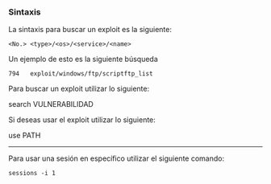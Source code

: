 ### Sintaxis
La sintaxis para buscar un exploit es la siguiente:

```shell-session
<No.> <type>/<os>/<service>/<name>
```

Un ejemplo de esto es la siguiente búsqueda

```shell-session
794   exploit/windows/ftp/scriptftp_list
```



Para buscar un exploit utilizar lo siguiente:

search VULNERABILIDAD

Si deseas usar el exploit utilizar lo siguiente:

use PATH

----

Para usar una sesión en específico utilizar el siguiente comando: 

```
sessions -i 1
```
